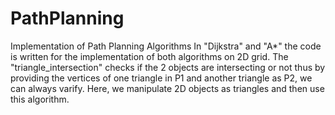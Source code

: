 # PathPlanning
Implementation of Path Planning Algorithms
In "Dijkstra" and "A*" the code is written for the implementation of both algorithms on 2D grid.
The "triangle_intersection" checks if the 2 objects are intersecting or not thus by providing the vertices of one triangle in P1 and another triangle as P2, we can always varify. Here, we manipulate 2D objects as triangles and then use this algorithm. 
